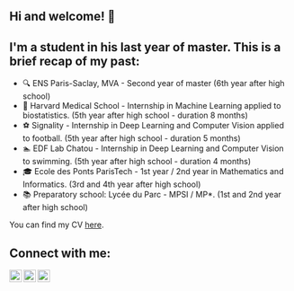 ## Hi and welcome! 👋 

## I'm a student in his last year of master. This is a brief recap of my past:

- 🔍 ENS Paris-Saclay, MVA - Second year of master (6th year after high school)
- 🔬 Harvard Medical School - Internship in Machine Learning applied to biostatistics. (5th year after high school - duration 8 months)
- ⚽ Signality - Internship in Deep Learning and Computer Vision applied to football. (5th year after high school - duration 5 months)
- 🏊 EDF Lab Chatou - Internship in Deep Learning and Computer Vision to swimming. (5th year after high school - duration 4 months)
- 🎓 Ecole des Ponts ParisTech - 1st year / 2nd year in Mathematics and Informatics. (3rd and 4th year after high school)
- 📚 Preparatory school: Lycée du Parc - MPSI / MP*. (1st and 2nd year after high school)

You can find my CV [here][CV].

## Connect with me:

[<img align="left" width="22px" src="https://upload.wikimedia.org/wikipedia/commons/e/e9/Linkedin_icon.svg" />][LinkedIn]
[<img align="left" width="22px" src="https://upload.wikimedia.org/wikipedia/commons/thumb/c/c7/Google_Scholar_logo.svg/512px-Google_Scholar_logo.svg.png" />][GoogleScolar]
[<img align="left" width="22px" src="https://upload.wikimedia.org/wikipedia/commons/thumb/e/ef/Stack_Overflow_icon.svg/512px-Stack_Overflow_icon.svg.png" />][StackOverFlow]

<br />
<br />

[CV]: https://drive.google.com/file/d/1li52OxpIT29MPOQz1Lm-QZRRJn6bWZaE/view?usp=sharing
[LinkedIn]: https://www.linkedin.com/in/theo-vincent/
[GoogleScolar]: https://scholar.google.com/citations?user=nZPOL4wAAAAJ&hl=en&oi=ao
[StackOverFlow]: https://stats.stackexchange.com/users/325933/th%c3%a9o-vincent
